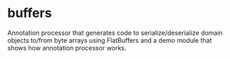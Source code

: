 # buffers
Annotation processor that generates code to serialize/deserialize domain objects to/from byte arrays using FlatBuffers and a demo module that shows how annotation processor works.
